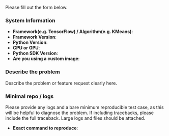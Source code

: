 Please fill out the form below.

### System Information
- **Framework(e.g. TensorFlow) / Algorithm(e.g. KMeans)**:
- **Framework Version**:
- **Python Version**:
- **CPU or GPU**:
- **Python SDK Version**:
- **Are you using a custom image**:

### Describe the problem
Describe the problem or feature request clearly here.

### Minimal repo / logs
Please provide any logs and a bare minimum reproducible test case, as this will be helpful to diagnose the problem. If including tracebacks, please include the full traceback. Large logs and files should be attached.

- **Exact command to reproduce**:
